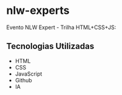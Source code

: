 # nlw-experts
Evento NLW Expert - Trilha HTML+CSS+JS:

## Tecnologias Utilizadas

- HTML
- CSS
- JavaScript
- Github
- IA